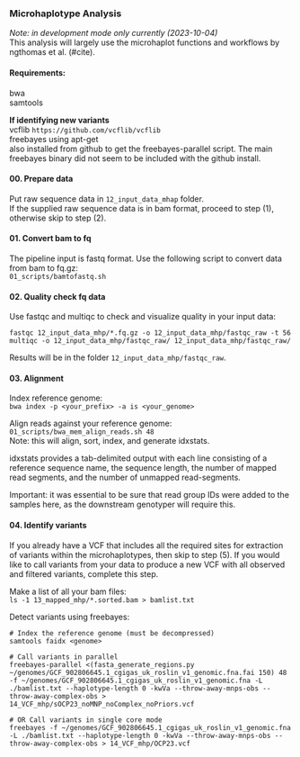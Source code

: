 ### Microhaplotype Analysis ###
_Note: in development mode only currently (2023-10-04)_       
This analysis will largely use the microhaplot functions and workflows by ngthomas et al. (#cite). 

#### Requirements: ####
bwa       
samtools      


**If identifying new variants**       
vcflib `https://github.com/vcflib/vcflib`     
freebayes using apt-get       
also installed from github to get the freebayes-parallel script. The main freebayes binary did not seem to be included with the github install. 


#### 00. Prepare data
Put raw sequence data in `12_input_data_mhap` folder.        
If the supplied raw sequence data is in bam format, proceed to step (1), otherwise skip to step (2).       

#### 01. Convert bam to fq
The pipeline input is fastq format. Use the following script to convert data from bam to fq.gz:     
`01_scripts/bamtofastq.sh`      


#### 02. Quality check fq data
Use fastqc and multiqc to check and visualize quality in your input data:      
```
fastqc 12_input_data_mhp/*.fq.gz -o 12_input_data_mhp/fastqc_raw -t 56
multiqc -o 12_input_data_mhp/fastqc_raw/ 12_input_data_mhp/fastqc_raw/    
``` 
Results will be in the folder `12_input_data_mhp/fastqc_raw`.       


#### 03. Alignment 
Index reference genome:    
`bwa index -p <your_prefix> -a is <your_genome>`       

Align reads against your reference genome:     
`01_scripts/bwa_mem_align_reads.sh 48`       
Note: this will align, sort, index, and generate idxstats.     

idxstats provides a tab-delimited output with each line consisting of a reference sequence name, the sequence length, the number of mapped read segments, and the number of unmapped read-segments.     

Important: it was essential to be sure that read group IDs were added to the samples here, as the downstream genotyper will require this.      


#### 04. Identify variants
If you already have a VCF that includes all the required sites for extraction of variants within the microhaplotypes, then skip to step (5). If you would like to call variants from your data to produce a new VCF with all observed and filtered variants, complete this step.      

Make a list of all your bam files:        
`ls -1 13_mapped_mhp/*.sorted.bam > bamlist.txt`        

Detect variants using freebayes:      
```
# Index the reference genome (must be decompressed)
samtools faidx <genome> 

# Call variants in parallel
freebayes-parallel <(fasta_generate_regions.py ~/genomes/GCF_902806645.1_cgigas_uk_roslin_v1_genomic.fna.fai 150) 48 -f ~/genomes/GCF_902806645.1_cgigas_uk_roslin_v1_genomic.fna -L ./bamlist.txt --haplotype-length 0 -kwVa --throw-away-mnps-obs --throw-away-complex-obs > 14_VCF_mhp/sOCP23_noMNP_noComplex_noPriors.vcf

# OR Call variants in single core mode
freebayes -f ~/genomes/GCF_902806645.1_cgigas_uk_roslin_v1_genomic.fna -L ./bamlist.txt --haplotype-length 0 -kwVa --throw-away-mnps-obs --throw-away-complex-obs > 14_VCF_mhp/OCP23.vcf 

```











